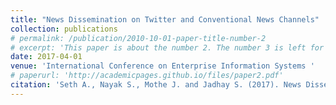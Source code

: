 ```yaml
---
title: "News Dissemination on Twitter and Conventional News Channels"
collection: publications
# permalink: /publication/2010-10-01-paper-title-number-2
# excerpt: 'This paper is about the number 2. The number 3 is left for future work.'
date: 2017-04-01
venue: 'International Conference on Enterprise Information Systems '
# paperurl: 'http://academicpages.github.io/files/paper2.pdf'
citation: 'Seth A., Nayak S., Mothe J. and Jadhay S. (2017). News Dissemination on Twitter and Conventional News Channels In Proceedings of the 19th International Conference on Enterprise Information Systems - Volume 1: ICEIS, ISBN 978-989-758-247-9, pages 43-52. DOI: 10.5220/0006264100430052.'
---
```

<!-- This paper is about the number 2. The number 3 is left for future work.

[Download paper here](http://academicpages.github.io/files/paper2.pdf)

Recommended citation: Your Name, You. (2010). "Paper Title Number 2." <i>Journal 1</i>. 1(2). -->